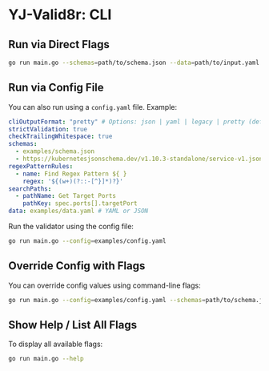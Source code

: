 # YJ-Valid8r: CLI

## Run via Direct Flags

```bash
go run main.go --schemas=path/to/schema.json --data=path/to/input.yaml
```

## Run via Config File

You can also run using a `config.yaml` file. Example:

```yaml
cliOutputFormat: "pretty" # Options: json | yaml | legacy | pretty (default)
strictValidation: true
checkTrailingWhitespace: true
schemas:
  - examples/schema.json
  - https://kubernetesjsonschema.dev/v1.10.3-standalone/service-v1.json
regexPatternRules:
  - name: Find Regex Pattern ${ }
    regex: '${(w+)(?::-[^}]*)?}'
searchPaths:
  - pathName: Get Target Ports
    pathKey: spec.ports[].targetPort
data: examples/data.yaml # YAML or JSON
```

Run the validator using the config file:

```bash
go run main.go --config=examples/config.yaml
```

## Override Config with Flags

You can override config values using command-line flags:

```bash
go run main.go --config=examples/config.yaml --schemas=path/to/schema.json --data=path/to/input.yaml
```

## Show Help / List All Flags

To display all available flags:

```bash
go run main.go --help
```